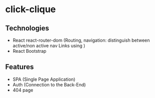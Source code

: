 # click-clique

## Technologies

- React
  react-router-dom (Routing, navigation: distinguish between active/non active nav Links using )
- React Bootstrap

## Features

- SPA (Single Page Application)
- Auth (Connection to the Back-End)
- 404 page
